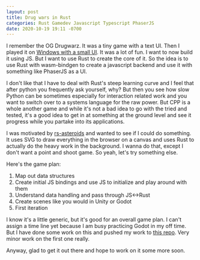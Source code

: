 ```yaml
---
layout: post
title: Drug wars in Rust
categories: Rust Gamedev Javascript Typescript PhaserJS
date: 2020-10-19 19:11 -0700
---
```

I remember the OG Drugwarz. It was a tiny game with a text UI. Then I played it on [Windows with a small UI](https://drug-wars-underworld.en.softonic.com/). It was a lot of fun. I want to now build it using JS. But I want to use Rust to create the core of it. So the idea is to use Rust with wasm-bindgen to create a javascript backend and use it with something like PhaserJS as a UI.

I don't like that I have to deal with Rust's steep learning curve and I feel that after python you frequently ask yourself, why? But then you see how slow Python can be sometimes especially for interaction related work and you want to switch over to a systems language for the raw power. But CPP is a whole another game and while it's not a bad idea to go with the tried and tested, it's a good idea to get in at something at the ground level and see it progress while you partake into its applications.

I was motivated by [rs-asteroids](https://github.com/justinmimbs/rs-asteroids) and wanted to see if I could do something. It uses SVG to draw everything in the browser on a canvas and uses Rust to actually do the heavy work in the background. I wanna do that, except I don't want a point and shoot game. So yeah, let's try something else.

Here's the game plan: 

 1. Map out data structures
 2. Create initial JS bindings and use JS to initialize and play around with them
 3. Understand data handling and pass through JS<->Rust
 4. Create scenes like you would in Unity or Godot
 5. First iteration


 I know it's a little generic, but it's good for an overall game plan. I can't assign a time line yet because I am busy practicing Godot in my off time. But I have done some work on this and pushed my work to [this repo](https://github.com/DarkSector/rs-drugwars). Very minor work on the first one really.

 Anyway, glad to get it out there and hope to work on it some more soon.
